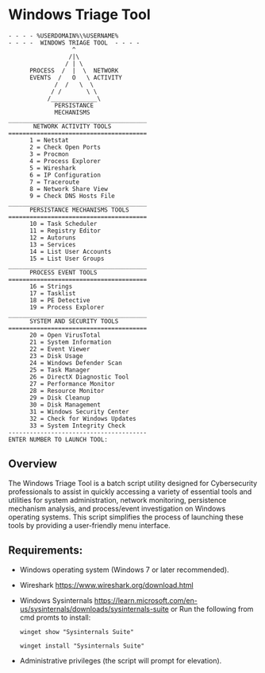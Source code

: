 # Windows Triage Tool
```
- - - - %USERDOMAIN%\%USERNAME%     
- - - -  WINDOWS TRIAGE TOOL  - - - -
                  ^
                 /|\
                / | \
      PROCESS  /  |  \  NETWORK
      EVENTS  /   O   \ ACTIVITY
             /  /   \  \
            / /       \ \
           /_____________\
             PERSISTANCE
             MECHANISMS
_______________________________________
       NETWORK ACTIVITY TOOLS
=======================================
      1 = Netstat
      2 = Check Open Ports
      3 = Procmon
      4 = Process Explorer
      5 = Wireshark
      6 = IP Configuration
      7 = Traceroute
      8 = Network Share View
      9 = Check DNS Hosts File
_______________________________________
      PERSISTANCE MECHANISMS TOOLS
=======================================
      10 = Task Scheduler
      11 = Registry Editor
      12 = Autoruns
      13 = Services
      14 = List User Accounts
      15 = List User Groups
_______________________________________
      PROCESS EVENT TOOLS
=======================================
      16 = Strings
      17 = Tasklist
      18 = PE Detective
      19 = Process Explorer
_______________________________________
      SYSTEM AND SECURITY TOOLS
=======================================
      20 = Open VirusTotal
      21 = System Information
      22 = Event Viewer
      23 = Disk Usage
      24 = Windows Defender Scan
      25 = Task Manager
      26 = DirectX Diagnostic Tool
      27 = Performance Monitor
      28 = Resource Monitor
      29 = Disk Cleanup
      30 = Disk Management
      31 = Windows Security Center
      32 = Check for Windows Updates
      33 = System Integrity Check
---------------------------------------
ENTER NUMBER TO LAUNCH TOOL:
```

## Overview

The Windows Triage Tool is a batch script utility designed for Cybersecurity professionals to assist in quickly accessing a variety of essential tools and utilities for system administration, network monitoring, persistence mechanism analysis, and process/event investigation on Windows operating systems. This script simplifies the process of launching these tools by providing a user-friendly menu interface.

## Requirements:
- Windows operating system (Windows 7 or later recommended).
- Wireshark https://www.wireshark.org/download.html
- Windows Sysinternals https://learn.microsoft.com/en-us/sysinternals/downloads/sysinternals-suite
    or Run the following from cmd promts to install:

      winget show "Sysinternals Suite"
  
      winget install "Sysinternals Suite"
  
- Administrative privileges (the script will prompt for elevation).
